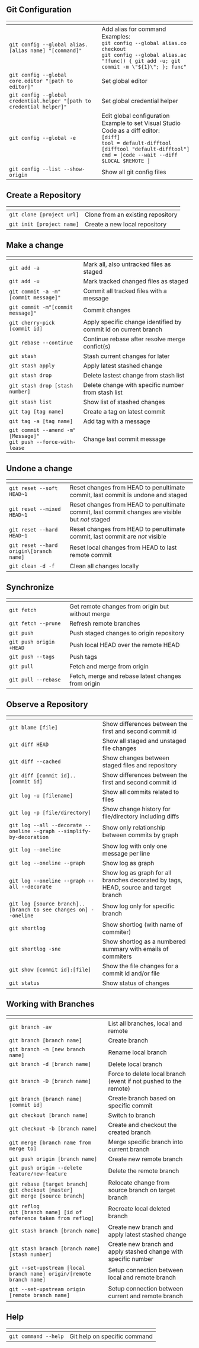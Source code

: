 ## Git Configuration
|<span>||
|:---|:---|
|```git config --global alias.[alias name] "[command]"```|Add alias for command <br>Examples: <br> ```git config --global alias.co checkout``` <br>  ```git config --global alias.ac "!func() { git add -u; git commit -m \"${1}\"; }; func" ```|
|```git config --global core.editor "[path to editor]"```|Set global editor|
|```git config --global credential.helper "[path to credential helper]"```|Set global credential helper|
|```git config --global -e```|Edit global configuration <br> Example to set Visual Studio Code as a diff editor: <br> ```[diff]``` <br> ```tool = default-difftool``` <br> ```[difftool "default-difftool"]``` <br> ```cmd = [code --wait --diff $LOCAL $REMOTE ]```|
|```git config --list --show-origin```|Show all git config files|

## Create a Repository
|<span>||
|:---|:---|
|```git clone [project url]```|Clone from an existing repository|
|```git init [project name]```|Create a new local repository|

## Make a change
|<span>||
|:---|:---|
|```git add -a```|Mark all, also untracked files as staged|
|```git add -u```|Mark tracked changed files as staged|
|```git commit -a -m"[commit message]"```|Commit all tracked files with a message|
|```git commit -m"[commit message]"```|Commit changes|
|```git cherry-pick [commit id]```|Apply specific change identified by commit id on current branch|
|```git rebase --continue```|Continue rebase after resolve merge confict(s)|
|```git stash```|Stash current changes for later|
|```git stash apply```|Apply latest stashed change|
|```git stash drop```|Delete lastest change from stash list|
|```git stash drop [stash number]```|Delete change with specific number from stash list|
|```git stash list```|Show list of stashed changes|
|```git tag [tag name]```|Create a tag on latest commit|
|```git tag -a [tag name]```|Add tag with a message|
|```git commit --amend -m"[Message]"``` <br> ```git push --force-with-lease```|Change last commit message|

## Undone a change
|<span>||
|:---|:---|
|```git reset --soft HEAD~1```|Reset changes from HEAD to penultimate commit, last commit is undone and staged|
|```git reset --mixed HEAD~1```|Reset changes from HEAD to penultimate commit, last commit changes are visible but _not_ staged|
|```git reset --hard HEAD~1```|Reset changes from HEAD to penultimate commit, last commit are _not_ visible|
|```git reset --hard origin\[branch name]```|Reset local changes from HEAD to last remote commit|
|```git clean -d -f```|Clean all changes locally|

## Synchronize
|<span>||
|:---|:---|
|```git fetch```|Get remote changes from origin but without merge|
|```git fetch --prune```|Refresh remote branches|
|```git push```|Push staged changes to origin repository|
|```git push origin +HEAD```|Push local HEAD over the remote HEAD|
|```git push --tags```|Push tags|
|```git pull```|Fetch and merge from origin|
|```git pull --rebase```|Fetch, merge and rebase latest changes from origin|

## Observe a Repository
|<span>||
|:---|:---|
|```git blame [file]```|Show differences between the first and second commit id|
|```git diff HEAD```|Show all staged and unstaged file changes|
|```git diff --cached```|Show changes between staged files and repository|
|```git diff [commit id]..[commit id]```|Show differences between the first and second commit id|
|```git log -u [filename]```|Show all commits related to files|
|```git log -p [file/directory]```|Show change history for file/directory including diffs
|```git log --all --decorate --oneline --graph --simplify-by-decoration```|Show only relationship between commits by graph|
|```git log --oneline```|Show log with only one message per line|
|```git log --oneline --graph```|Show log as graph|
|```git log --oneline --graph --all --decorate```|Show log as graph for all branches decorated by tags, HEAD, source and target branch|
|```git log [source branch]..[branch to see changes on] --oneline```|Show log only for specific branch|
|```git shortlog```|Show shortlog (with name of commiter)|
|```git shortlog -sne```|Show shortlog as a numbered summary with emails of commiters|
|```git show [commit id]:[file]```|Show the file changes for a commit id and/or file
|```git status```|Show status of changes|

## Working with Branches
|<span>||
|:---|:---|
|```git branch -av```|List all branches, local and remote|
|```git branch [branch name]```|Create branch|
|```git branch -m [new branch name]```|Rename local branch|
|```git branch -d [branch name]```|Delete local branch|
|```git branch -D [branch name]```|Force to delete local branch (event if not pushed to the remote)|
|```git branch [branch name] [commit id]```|Create branch based on specific commit|
|```git checkout [branch name]```|Switch to branch|
|```git checkout -b [branch name]```|Create and checkout the created branch|
|```git merge [branch name from merge to]```|Merge specific branch into current branch|
|```git push origin [branch name]```|Create new remote branch|
|```git push origin --delete feature/new-feature```|Delete the remote branch|
|```git rebase [target branch]``` <br> ```git checkout [master]``` <br> ```git merge [source branch]```|Relocate change from source branch on target branch|
|```git reflog``` <br> ```git [branch name] [id of reference taken from reflog]```|Recreate local deleted branch|
|```git stash branch [branch name]```|Create new branch and apply latest stashed change|
|```git stash branch [branch name] [stash number]```|Create new branch and apply stashed change with specific number|
|```git --set-upstream [local branch name] origin/[remote branch name]```|Setup connection between local and remote branch|
|```git --set-upstream origin [remote branch name]```|Setup connection between current and remote branch|

## Help
|<span>||
|:---|:---|
|```git command --help```|Git help on specific command|
